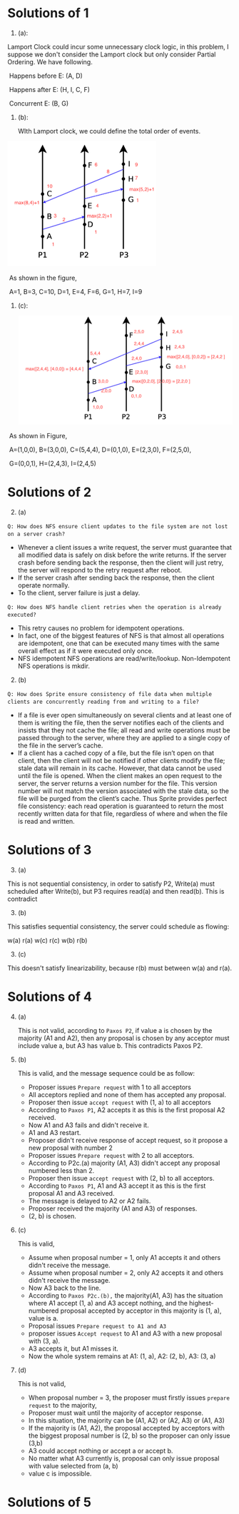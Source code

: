 # Solutions of 1

1. (a):

Lamport Clock could incur some unnecessary clock logic, in this problem, I suppose we don't consider the Lamport clock but only consider Partial Ordering. We have following.

​	Happens before E: (A, D)

​	Happens after E: (H, I, C, F)

​	Concurrent E: (B, G)

1. (b):

   WIth Lamport clock, we could define the total order of events. 

<img src="imgs/image-20220228211149799.png" alt="image-20220228211149799" style="zoom:50%;" />



​	As shown in the figure, 

​	A=1, B=3, C=10, D=1, E=4, F=6, G=1, H=7, I=9

1. (c):

   <img src="imgs/image-20220228214152153.png" alt="image-20220228214152153" style="zoom:50%;" />

​	As shown in Figure, 

​	A=(1,0,0), B=(3,0,0), C=(5,4,4), D=(0,1,0), E=(2,3,0), F=(2,5,0), 

​	G=(0,0,1), H=(2,4,3), I=(2,4,5)

# Solutions of 2

2. (a)

`Q: How does NFS ensure client updates to the file system are not lost on a server crash?`

- Whenever a client issues a write request, the server must guarantee that all modified data is safely on disk before the write returns. If the server crash before sending back the response, then the client will just retry, the server will respond to the retry request after reboot. 
- If the server crash after sending back the response, then the client operate normally.
- To the client, server failure is just a delay. 

`Q: How does NFS handle client retries when the operation is already executed?`

- This retry causes no problem for idempotent operations. 
- In fact, one of the biggest features of NFS is that almost all operations are idempotent, one that can be executed many times with the same overall effect as if it were executed only once.
- NFS idempotent NFS operations are read/write/lookup. Non-Idempotent NFS operations is mkdir.

2. (b)

`Q: How does Sprite ensure consistency of file data when multiple clients are concurrently reading from and writing to a file?`

- If a file is ever open simultaneously on several clients and at least one of them is writing the file, then the server notifies each of the clients and insists that they not cache the file; all read and write operations must be passed through to the server, where they are applied to a single copy of the file in the server’s cache. 
- If a client has a cached copy of a file, but the file isn’t open on that client, then the client will not be notified if other clients modify the file; stale data will remain in its cache. However, that data cannot be used until the file is opened. When the client makes an open request to the server, the server returns a version number for the file. This version number will not match the version associated with the stale data, so the file will be purged from the client’s cache. Thus Sprite provides perfect file consistency: each read operation is guaranteed to return the most recently written data for that file, regardless of where and when the file is read and written.

# Solutions of 3

3. (a)

This is not sequential consistency, in order to satisfy P2, Write(a) must scheduled after Write(b), but P3 requires read(a) and then read(b). This is contradict

3. (b)

This satisfies sequential consistency, the server could schedule as flowing:

w(a) r(a) w(c) r(c) w(b) r(b)

3. (c)

This doesn't satisfy linearizability, because r(b) must between w(a) and r(a). 

# Solutions of 4

4. (a)

   This is not valid, according to `Paxos P2`, if value a is chosen by the majority (A1 and A2), then any proposal is chosen by any acceptor must include value a, but A3 has value b. This contradicts Paxos P2.

4. (b)

   This is valid, and the message sequence could be as follow:

   - Proposer issues `Prepare request` with 1 to all acceptors
   - All acceptors replied and none of them has accepted any proposal.
   - Proposer then issue `accept request` with (1, a) to all acceptors
   - According to `Paxos P1`, A2 accepts it as this is the first proposal A2 received.
   - Now A1 and A3 fails and didn't receive it.
   - A1 and A3 restart. 
   - Proposer didn't receive response of accept request, so it propose a new proposal with number 2
   - Proposer issues `Prepare request` with 2 to all acceptors.
   - According to P2c.(a) majority (A1, A3) didn't accept any proposal numbered less than 2. 
   - Proposer then issue `accept request` with (2, b) to all acceptors.
   - According to `Paxos P1`, A1 and A3 accept it as this is the first proposal A1 and A3 received.
   - The message is delayed to A2 or A2 fails.
   - Proposer received the majority (A1 and A3) of responses.
   - (2, b) is chosen.

4. (c)

   This is valid, 

   - Assume when proposal number = 1, only A1 accepts it and others didn't receive the message.
   - Assume when proposal number = 2, only A2 accepts it and others didn't receive the message.
   - Now A3 back to the line.
   - According to `Paxos P2c.(b),` the majority(A1, A3) has the situation where A1 accept (1, a) and A3 accept nothing, and the highest-numbered proposal accepted by acceptor in this majority is (1, a), value is a. 
   - Proposal issues `Prepare request to A1 and A3`
   - proposer issues `Accept request` to A1 and A3 with a new proposal with (3, a).
   - A3 accepts it, but A1 misses it. 
   - Now the whole system remains at A1: (1, a), A2: (2, b), A3: (3, a)

4. (d)

   This is not valid,

   - When proposal number = 3, the proposer must firstly issues `prepare request` to the majority, 
   - Proposer must wait until the majority of acceptor response.
   - In this situation, the majority can be (A1, A2) or (A2, A3) or (A1, A3)
   - If the majority is (A1, A2), the proposal accepted by acceptors with the biggest proposal number is (2, b) so the proposer can only issue (3,b)
   - A3 could accept nothing or accept a or accept b.
   - No matter what A3 currently is, proposal can only issue proposal with value selected from (a, b)
   - value c is impossible.

# Solutions of 5

